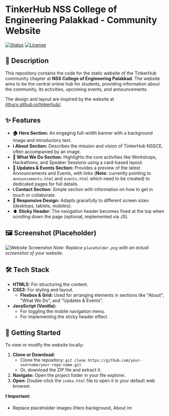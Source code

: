# TinkerHub NSS College of Engineering Palakkad - Community Website

[![Status](https://img.shields.io/badge/status-active-success.svg)]() <!-- Optional Status Badge -->
[![License](https://img.shields.io/badge/license-MIT-blue.svg)](LICENSE.md) <!-- Optional License Badge -->

## 📝 Description

This repository contains the code for the static website of the TinkerHub community chapter at **NSS College of Engineering Palakkad**. The website aims to be the central online hub for students, providing information about the community, its activities, upcoming events, and announcements.

The design and layout are inspired by the website at [jithurx.github.io/tinkerhub/](https://jithurx.github.io/tinkerhub/).

## ✨ Features

*   **🏠 Hero Section:** An engaging full-width banner with a background image and introductory text.
*   **ℹ️ About Section:** Describes the mission and vision of TinkerHub NSSCE, often accompanied by an image.
*   **🚀 What We Do Section:** Highlights the core activities like Workshops, Hackathons, and Speaker Sessions using a card-based layout.
*   **📢 Updates & Events Section:** Provides a preview of the latest Announcements and Events, with links (**Note:** currently pointing to `announcements.html` and `events.html` which need to be created) to dedicated pages for full details.
*   **📞 Contact Section:** Simple section with information on how to get in touch or collaborate.
*   **📱 Responsive Design:** Adapts gracefully to different screen sizes (desktops, tablets, mobiles).
*   **⬆️ Sticky Header:** The navigation header becomes fixed at the top when scrolling down the page (optional, implemented via JS).

## 🖼️ Screenshot (Placeholder)

![Website Screenshot](placeholder.png)
*Note: Replace `placeholder.png` with an actual screenshot of your website.*

## 🛠️ Tech Stack

*   **HTML5:** For structuring the content.
*   **CSS3:** For styling and layout.
    *   **Flexbox & Grid:** Used for arranging elements in sections like "About", "What We Do", and "Updates & Events".
*   **JavaScript (Vanilla):**
    *   For toggling the mobile navigation menu.
    *   For implementing the sticky header effect.

## 🚀 Getting Started

To view or modify the website locally:

1.  **Clone or Download:**
    *   Clone the repository: `git clone https://github.com/your-username/your-repo-name.git`
    *   Or, download the ZIP file and extract it.
2.  **Navigate:** Open the project folder in your file explorer.
3.  **Open:** Double-click the `index.html` file to open it in your default web browser.

**❗ Important:**
*   Replace placeholder images (Hero background, About im
